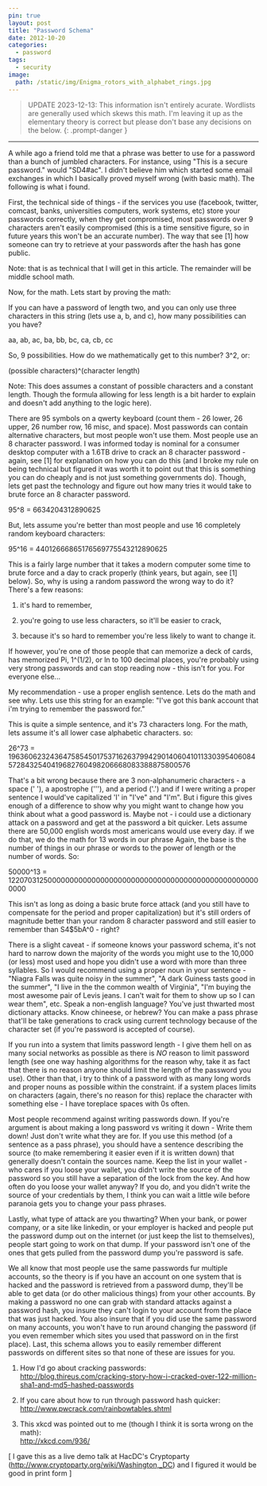 ```yaml
---
pin: true
layout: post
title: "Password Schema"                                       
date: 2012-10-20
categories:                                         
  - password
tags:
  - security
image:
  path: /static/img/Enigma_rotors_with_alphabet_rings.jpg
---
```


> UPDATE 2023-12-13: This information isn't entirely acurate. Wordlists are generally used which skews this math. I'm leaving it up as the elementary theory is correct but please don't base any decisions on the below.
{: .prompt-danger }

-----

A while ago a friend told me that a phrase was better to use for a password than a bunch of jumbled characters. For instance, using "This is a secure password." would "SD4#ac". I didn't believe him which started some email exchanges in which I basically proved myself wrong (with basic math). The following is what i found.

First, the technical side of things - if the services you use (facebook, twitter, comcast, banks, universities computers, work systems, etc) store your passwords correctly, when they get compromised, most passwords over 9 characters aren't easily compromised (this is a time sensitive figure, so in future years this won't be an accurate number). The way that see [1] how someone can try to retrieve at your passwords after the hash has gone public.

Note: that is as technical that I will get in this article. The remainder will be middle school math.

Now, for the math. Lets start by proving the math:

If you can have a password of length two, and you can only use three characters in this string (lets use a, b, and c), how many possibilities can you have?

aa, ab, ac, ba, bb, bc, ca, cb, cc

So, 9 possibilities. How do we mathematically get to this number? 3^2, or:

(possible characters)^(character length)

Note: This does assumes a constant of possible characters and a constant length. Though the formula allowing for less length is a bit harder to explain and doesn't add anything to the logic here).

There are 95 symbols on a qwerty keyboard (count them - 26 lower, 26 upper, 26 number row, 16 misc, and space). Most passwords can contain alternative characters, but most people won't use them. Most people use an 8 character password. I was informed today is nominal for a consumer desktop computer with a 1.6TB drive to crack an 8 character password - again, see [1] for explanation on how you can do this (and I broke my rule on being technical but figured it was worth it to point out that this is something you can do cheaply and is not just something governments do). Though, lets get past the technology and figure out how many tries it would take to brute force an 8 character password.

95^8 = 6634204312890625

But, lets assume you're better than most people and use 16 completely random keyboard characters:

95^16 = 44012666865176569775543212890625

This is a fairly large number that it takes a modern computer some time to brute force and a day to crack properly (think years, but again, see [1] below). So, why is using a random password the wrong way to do it? There's a few reasons:

1. it's hard to remember,

2. you're going to use less characters, so it'll be easier to crack,

3. because it's so hard to remember you're less likely to want to change it.

If however, you're one of those people that can memorize a deck of cards, has memorized Pi, 1^(1/2), or ln to 100 decimal places, you're probably using very strong passwords and can stop reading now - this isn't for you. For everyone else...

My recommendation - use a proper english sentence. Lets do the math and see why. Lets use this string for an example: "I've got this bank account that i'm trying to remember the password for."

This is quite a simple sentence, and it's 73 characters long. For the math, lets assume it's all lower case alphabetic characters. so:

26^73 = 1963606232436475854501753716263799429014060410113303954060845728432540419682760498206668083388875800576

That's a bit wrong because there are 3 non-alphanumeric characters - a space (' '), a apostrophe ('''), and a period ('.') and if I were writing a proper sentence I would've capitalized 'I' in "I've" and "I'm". But i figure this gives enough of a difference to show why you might want to change how you think about what a good password is. Maybe not - i could use a dictionary attack on a password and get at the password a bit quicker. Lets assume there are 50,000 english words most americans would use every day. if we do that, we do the math for 13 words in our phrase Again, the base is the number of things in our phrase or words to the power of length or the number of words. So:

50000^13 = 12207031250000000000000000000000000000000000000000000000000000

This isn't as long as doing a basic brute force attack (and you still have to compensate for the period and proper capitalization) but it's still orders of magnitude better than your random 8 character password and still easier to remember than S4$5bA^0 - right?

There is a slight caveat - if someone knows your password schema, it's not hard to narrow down the majority of the words you might use to the 10,000 (or less) most used and hope you didn't use a word with more than three syllables. So I would recommend using a proper noun in your sentence - "Niagra Falls was quite noisy in the summer", "A dark Guiness tasts good in the summer", "I live in the the common wealth of Virginia", "I'm buying the most awesome pair of Levis jeans. I can't wait for them to show up so I can wear them", etc. Speak a non-english language? You've just thwarted most dictionary attacks. Know chineese, or hebrew? You can make a pass phrase that'll be take generations to crack using current technology because of the character set (if you're password is accepted of course).

If you run into a system that limits password length - I give them hell on as many social networks as possible as there is *NO* reason to limit password length (see one way hashing algorithms for the reason why, take it as fact that there is no reason anyone should limit the length of the password you use). Other than that, i try to think of a password with as many long words and proper nouns as possible within the constraint. if a system places limits on characters (again, there's no reason for this) replace the character with something else - I have toreplace spaces with 0s often.

Most people recommend against writing passwords down. If you're argument is about making a long password vs writing it down - Write them down! Just don't write what they are for. If you use this method (of a sentence as a pass phrase), you should have a sentence describing the source (to make remembering it easier even if it is written down) that generally doesn't contain the sources name. Keep the list in your wallet - who cares if you loose your wallet, you didn't write the source of the password so you still have a separation of the lock from the key. And how often do you loose your wallet anyway? If you do, and you didn't write the source of your credentials by them, I think you can wait a little wile before paranoia gets you to change your pass phrases.

Lastly, what type of attack are you thwarting? When your bank, or power company, or a site like linkedin, or your employer is hacked and people put the password dump out on the internet (or just keep the list to themselves), people start going to work on that dump. If your password isn't one of the ones that gets pulled from the password dump you're password is safe.

We all know that most people use the same passwords fur multiple accounts, so the theory is if you have an account on one system that is hacked and the password is retrieved from a password dump, they'll be able to get data (or do other malicious things) from your other accounts. By making a password no one can grab with standard attacks against a password hash, you insure they can't login to your account from the place that was just hacked. You also insure that if you did use the same password on many accounts, you won't have to run around changing the password (if you even remember which sites you used that password on in the first place). Last, this schema allows you to easily remember different passwords on different sites so that none of these are issues for you.

1. How I'd go about cracking passwords:<br>
http://blog.thireus.com/cracking-story-how-i-cracked-over-122-million-sha1-and-md5-hashed-passwords

2. If you care about how to run through password hash quicker:<br>
http://www.pwcrack.com/rainbowtables.shtml

3. This xkcd was pointed out to me (though I think it is sorta wrong on the math): <br>
http://xkcd.com/936/

[ I gave this as a live demo talk at HacDC's Cryptoparty (http://www.cryptoparty.org/wiki/Washington,_DC) and I figured it would be good in print form ]
